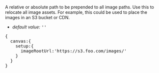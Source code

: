 <p class="b20" markdown="1">A relative or absolute path to be prepended to all image paths.  Use this to relocate all image assets. For example, this could be used to place the images in an S3 bucket or CDN.</p>

* _default value:_ <samp>''</samp>

<pre data-ace="readonly" style="width:100%;">{
  canvas:{
    setup:{
      imageRootUrl:'https://s3.foo.com/images/'
    }
  }
}</pre>